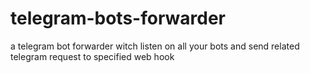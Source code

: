 # telegram-bots-forwarder
a telegram bot forwarder witch listen on all your bots and send related telegram request to specified web hook
